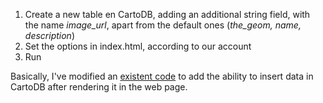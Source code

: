 1. Create a new table en CartoDB, adding an additional string field, with the name *image_url*, apart from the default ones (*the_geom, name, description*)
2. Set the options in index.html, according to our account
3. Run

Basically, I've modified an [existent code](https://github.com/kluivers/instagram-gallery) to add the ability to insert data in CartoDB after rendering it in the web page.
